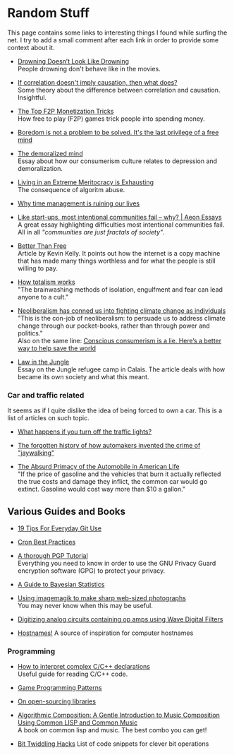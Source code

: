 # Random Stuff

This page contains some links to interesting things I found while surfing the
net. I try to add a small comment after each link in order to provide some
context about it.

* [Drowning Doesn’t Look Like Drowning](http://mariovittone.com/2010/05/154/)
	<br/>People drowning don't behave like in the movies.

* [If correlation doesn't imply causation, then what does?](http://www.michaelnielsen.org/ddi/if-correlation-doesnt-imply-causation-then-what-does)
	<br/>Some theory about the difference between correlation and causation.
	Insightful.

* [The Top F2P Monetization Tricks](http://www.gamasutra.com/blogs/RaminShokrizade/20130626/194933/The_Top_F2P_Monetization_Tricks.php)<br/>
	How free to play (F2P) games trick people into spending money.

* [Boredom is not a problem to be solved. It's the last privilege of a free mind](https://www.theguardian.com/commentisfree/2015/sep/28/boredom-cures-privilege-free-mind)

* [The demoralized mind](https://newint.org/columns/essays/2016/04/01/psycho-spiritual-crisis/)<br/>
	Essay about how our consumerism culture relates to depression and
	demoralization.

* [Living in an Extreme Meritocracy is Exhausting](http://www.theatlantic.com/business/archive/2016/10/extreme-meritocracy/505358/)<br/>
	The consequence of algoritm abuse.

* [Why time management is ruining our lives](https://www.theguardian.com/technology/2016/dec/22/why-time-management-is-ruining-our-lives)

* [Like start-ups, most intentional communities fail – why? | Aeon Essays](https://aeon.co/essays/like-start-ups-most-intentional-communities-fail-why)
	<br>A great essay highlighting difficulties most intentional communities
	fail. All in all *"communities are just fractals of society"*.

* [Better Than Free](http://kk.org/thetechnium/better-than-fre) <br>
	Article by Kevin Kelly. It points out how the internet is a copy machine
	that has made many things worthless and for what the people is still willing
	to pay.

* [How totalism works](https://aeon.co/essays/how-cult-leaders-brainwash-followers-for-total-control) <br>
	"The brainwashing methods of isolation, engulfment and fear can lead anyone
	 to a cult."

* [Neoliberalism has conned us into fighting climate change as individuals](https://www.theguardian.com/environment/true-north/2017/jul/17/neoliberalism-has-conned-us-into-fighting-climate-change-as-individuals) <br>
	"This is the con-job of neoliberalism: to persuade us to address climate
	 change through our pocket-books, rather than through power and politics."
	<br>
	Also on the same line:
	[Conscious consumerism is a lie. Here’s a better way to help save the world](https://qz.com/920561/conscious-consumerism-is-a-lie-heres-a-better-way-to-help-save-the-world/)

* [Law in the Jungle](https://aeon.co/essays/the-subalterns-are-speaking-whos-listening) <br>
	 Essay on the Jungle refugee camp in Calais. The article deals with how
	 became its own society and what this meant.

### Car and traffic related

It seems as if I quite dislike the idea of being forced to own a car.
This is a list of articles on such topic.

* [What happens if you turn off the traffic lights?](https://www.theguardian.com/environment/bike-blog/2017/sep/22/what-happens-if-you-turn-off-the-traffic-lights)

* [The forgotten history of how automakers invented the crime of "jaywalking"](https://www.vox.com/2015/1/15/7551873/jaywalking-history)

* [The Absurd Primacy of the Automobile in American Life](http://www.theatlantic.com/business/archive/2016/04/absurd-primacy-of-the-car-in-american-life/476346/?single_page=true)<br/>
	"If the price of gasoline and the vehicles that burn it actually reflected
	the true costs and damage they inflict, the common car would go extinct.
	Gasoline would cost way more than $10 a gallon."

## Various Guides and Books

* [19 Tips For Everyday Git Use](https://www.alexkras.com/19-git-tips-for-everyday-use/)

* [Cron Best Practices](https://sanctum.geek.nz/arabesque/cron-best-practices/)

* [A thorough PGP Tutorial](https://futureboy.us/pgp.html)<br/>
	Everything you need to know in order to use the GNU Privacy Guard encryption
	software (GPG) to protect your privacy.

* [A Guide to Bayesian Statistics](https://www.countbayesie.com/blog/2016/5/1/a-guide-to-bayesian-statistics)

* [Using imagemagik to make sharp web-sized photographs](https://even.li/imagemagick-sharp-web-sized-photographs/)<br/>
	You may never know when this may be useful.

* [Digitizing analog circuits containing op amps using Wave Digital Filters](http://obogason.com/emulating-op-amp-circuits-using-wdf-theory/)

* [Hostnames!](http://seriss.com/people/erco/unixtools/hostnames.html)
	A source of inspiration for computer hostnames

### Programming

* [How to interpret complex C/C++ declarations](http://www.codeproject.com/Articles/7042/How-to-interpret-complex-C-C-declarations)<br/>
	Useful guide for reading C/C++ code.

* [Game Programming Patterns](http://gameprogrammingpatterns.com)

* [On open-sourcing libraries](http://williamdurand.fr/2013/07/04/on-open-sourcing-libraries/)<br/>

* [Algorithmic Composition: A Gentle Introduction to Music Composition Using Common LISP and Common Music](http://quod.lib.umich.edu/s/spobooks/bbv9810.0001.001)<br/>
	A book on common lisp and music. The best combo you can get!

* [Bit Twiddling Hacks](http://graphics.stanford.edu/~seander/bithacks.html)
	List of code snippets for clever bit operations
